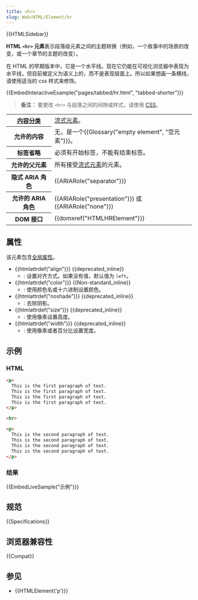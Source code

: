 ```yaml
---
title: <hr>
slug: Web/HTML/Element/hr
---
```


{{HTMLSidebar}}

**HTML `<hr>`  元素**表示段落级元素之间的主题转换（例如，一个故事中的场景的改变，或一个章节的主题的改变）。

在 HTML 的早期版本中，它是一个水平线。现在它仍能在可视化浏览器中表现为水平线，但目前被定义为语义上的，而不是表现层面上。所以如果想画一条横线，请使用适当的 css 样式来修饰。

{{EmbedInteractiveExample("pages/tabbed/hr.html", "tabbed-shorter")}}

> **备注：** 要更改 `<hr>` 与段落之间的间隙或样式，请使用 [CSS](/zh-CN/docs/CSS)。

<table class="properties">
  <tbody>
    <tr>
      <th scope="row">
        <a href="/zh-CN/docs/Web/Guide/HTML/Content_categories"
          >内容分类</a
        >
      </th>
      <td>
        <a href="/zh-CN/docs/Web/Guide/HTML/Content_categories#流式元素（flow_content）"
          >流式元素</a
        >。
      </td>
    </tr>
    <tr>
      <th scope="row">允许的内容</th>
      <td>无，是一个{{Glossary("empty element", "空元素")}}。</td>
    </tr>
    <tr>
      <th scope="row">标签省略</th>
      <td>必须有开始标签，不能有结束标签。</td>
    </tr>
    <tr>
      <th scope="row">允许的父元素</th>
      <td>
        所有接受<a href="/zh-CN/docs/Web/Guide/HTML/Content_categories#流式元素（flow_content）"
          >流式元素</a
        >的元素。
      </td>
    </tr>
    <tr>
      <th scope="row">隐式 ARIA 角色</th>
      <td>{{ARIARole("separator")}}</td>
    </tr>
    <tr>
      <th scope="row">允许的 ARIA 角色</th>
      <td>
        {{ARIARole("presentation")}} 或 {{ARIARole("none")}}
      </td>
    </tr>
    <tr>
      <th scope="row">DOM 接口</th>
      <td>{{domxref("HTMLHRElement")}}</td>
    </tr>
  </tbody>
</table>

## 属性

该元素包含[全局属性](/zh-CN/docs/Web/HTML/Global_attributes)。

- {{htmlattrdef("align")}} {{deprecated_inline}}
  - : 设置对齐方式。如果没有值，默认值为 `left`。
- {{htmlattrdef("color")}} {{Non-standard_inline}}
  - : 使用颜色名或十六进制设置颜色。
- {{htmlattrdef("noshade")}} {{deprecated_inline}}
  - : 去除阴影。
- {{htmlattrdef("size")}} {{deprecated_inline}}
  - : 使用像素设置高度。
- {{htmlattrdef("width")}} {{deprecated_inline}}
  - : 使用像素或者百分比设置宽度。

## 示例

### HTML

```html
<p>
  This is the first paragraph of text.
  This is the first paragraph of text.
  This is the first paragraph of text.
  This is the first paragraph of text.
</p>

<hr>

<p>
  This is the second paragraph of text.
  This is the second paragraph of text.
  This is the second paragraph of text.
  This is the second paragraph of text.
</p>
```

### 结果

{{EmbedLiveSample("示例")}}

## 规范

{{Specifications}}

## 浏览器兼容性

{{Compat}}

## 参见

- {{HTMLElement('p')}}

